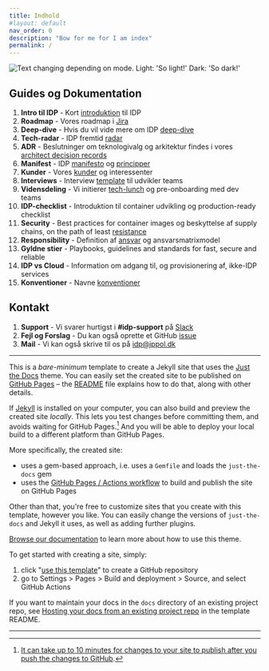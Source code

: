 ```yaml
---
title: Indhold
#layout: default
nav_order: 0
description: "Bow for me for I am index"
permalink: /
---
```


<picture>
  <source media="(prefers-color-scheme: dark)" srcset="https://github.com/user-attachments/assets/fb6cfda7-7660-477f-8a7a-41e7a6977f47">
  <img alt="Text changing depending on mode. Light: 'So light!' Dark: 'So dark!'" src="https://github.com/user-attachments/assets/54befc36-d2c6-4059-9b1e-864086c65b7d">
</picture>

## **Guides og Dokumentation**

1. **Intro til IDP** - Kort [introduktion](introduktion) til IDP
1. **Roadmap** - Vores roadmap i [Jira](https://jira-jppol.atlassian.net/jira/plans/96/scenarios/96/timeline?vid=1048)
1. **Deep-dive** - Hvis du vil vide mere om IDP [deep-dive](deep-dive)
1. **Tech-radar** - IDP fremtid [radar](https://jppol-idp.github.io/tech-radar/)
1. **ADR** - Beslutninger om teknologivalg og arkitektur findes i vores [architect decision records](architect-decision-records)
1. **Manifest** - IDP [manifesto](manifest) og [principper](principper)
1. **Kunder** - Vores [kunder](kunder) og interessenter
1. **Interviews** - Interview [template](template) til udvikler teams
1. **Vidensdeling** - Vi initierer [tech-lunch](lunch) og pre-onboarding med dev teams
1. **IDP-checklist** - Introduktion til container udvikling og production-ready checklist
1. **Security** - Best practices for container images og beskyttelse af supply chains, on the path of least [resistance](sikkerhed)
1. **Responsibility** - Definition af [ansvar](ansvar) og ansvarsmatrixmodel
1. **Gyldne stier** - Playbooks, guidelines and standards for fast, secure and reliable
1. **IDP vs Cloud** - Information om adgang til, og provisionering af, ikke-IDP services
1. **Konventioner** - Navne [konventioner](konventioner)

## **Kontakt**

1. **Support** - Vi svarer hurtigst i **#idp-support** på [Slack](https://jppol-online.slack.com/archives/C3VL8FBM5)
2. **Fejl og Forslag** - Du kan også oprette et GitHub [issue](https://github.com/jppol-idp/internal-developer-platform/issues)
3. **Mail** - Vi kan også skrive til os på idp@jppol.dk

----

This is a *bare-minimum* template to create a Jekyll site that uses the [Just the Docs] theme. You can easily set the created site to be published on [GitHub Pages] – the [README] file explains how to do that, along with other details.

If [Jekyll] is installed on your computer, you can also build and preview the created site *locally*. This lets you test changes before committing them, and avoids waiting for GitHub Pages.[^1] And you will be able to deploy your local build to a different platform than GitHub Pages.

More specifically, the created site:

- uses a gem-based approach, i.e. uses a `Gemfile` and loads the `just-the-docs` gem
- uses the [GitHub Pages / Actions workflow] to build and publish the site on GitHub Pages

Other than that, you're free to customize sites that you create with this template, however you like. You can easily change the versions of `just-the-docs` and Jekyll it uses, as well as adding further plugins.

[Browse our documentation][Just the Docs] to learn more about how to use this theme.

To get started with creating a site, simply:

1. click "[use this template]" to create a GitHub repository
2. go to Settings > Pages > Build and deployment > Source, and select GitHub Actions

If you want to maintain your docs in the `docs` directory of an existing project repo, see [Hosting your docs from an existing project repo](https://github.com/just-the-docs/just-the-docs-template/blob/main/README.md#hosting-your-docs-from-an-existing-project-repo) in the template README.

----

[^1]: [It can take up to 10 minutes for changes to your site to publish after you push the changes to GitHub](https://docs.github.com/en/pages/setting-up-a-github-pages-site-with-jekyll/creating-a-github-pages-site-with-jekyll#creating-your-site).

[Just the Docs]: https://just-the-docs.github.io/just-the-docs/
[GitHub Pages]: https://docs.github.com/en/pages
[README]: https://github.com/just-the-docs/just-the-docs-template/blob/main/README.md
[Jekyll]: https://jekyllrb.com
[GitHub Pages / Actions workflow]: https://github.blog/changelog/2022-07-27-github-pages-custom-github-actions-workflows-beta/
[use this template]: https://github.com/just-the-docs/just-the-docs-template/generate


